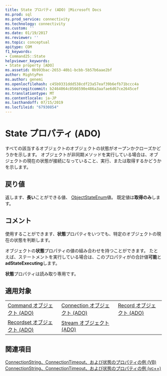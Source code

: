 ```yaml
---
title: State プロパティ (ADO) |Microsoft Docs
ms.prod: sql
ms.prod_service: connectivity
ms.technology: connectivity
ms.custom: ''
ms.date: 01/19/2017
ms.reviewer: ''
ms.topic: conceptual
apitype: COM
f1_keywords:
- Command25::State
helpviewer_keywords:
- State property [ADO]
ms.assetid: 0b993bac-2653-40b1-bcbb-5b57b6aae2bf
author: MightyPen
ms.author: genemi
ms.openlocfilehash: c45b9331ddd538cdf23a57eaf39b6efb71bccc4a
ms.sourcegitcommit: b2464064c0566590e486a3aafae6d67ce2645cef
ms.translationtype: MT
ms.contentlocale: ja-JP
ms.lasthandoff: 07/15/2019
ms.locfileid: "67930854"
---
```

# <a name="state-property-ado"></a>State プロパティ (ADO)
すべての該当するオブジェクトのオブジェクトの状態がオープンかクローズかどうかを示します。 オブジェクトが非同期メソッドを実行している場合は、オブジェクトの現在の状態が接続になっていること、実行、または取得するかどうかを示します。  
  
## <a name="return-value"></a>戻り値  
 返します、**長い**ことができる値、 [ObjectStateEnum](../../../ado/reference/ado-api/objectstateenum.md)値。 既定値は**取得のみ**します。  
  
## <a name="remarks"></a>コメント  
 使用することができます、**状態**プロパティをいつでも、特定のオブジェクトの現在の状態を判断します。  
  
 オブジェクトの**状態**プロパティの値の組み合わせを持つことができます。 たとえば、ステートメントを実行している場合は、このプロパティがの合計値**可能**と**adStateExecuting**します。  
  
 **状態**プロパティは読み取り専用です。  
  
## <a name="applies-to"></a>適用対象  
  
||||  
|-|-|-|  
|[Command オブジェクト (ADO)](../../../ado/reference/ado-api/command-object-ado.md)|[Connection オブジェクト (ADO)](../../../ado/reference/ado-api/connection-object-ado.md)|[Record オブジェクト (ADO)](../../../ado/reference/ado-api/record-object-ado.md)|  
|[Recordset オブジェクト (ADO)](../../../ado/reference/ado-api/recordset-object-ado.md)|[Stream オブジェクト (ADO)](../../../ado/reference/ado-api/stream-object-ado.md)||  
  
## <a name="see-also"></a>関連項目  
 [ConnectionString、ConnectionTimeout、および状態のプロパティの例 (VB)](../../../ado/reference/ado-api/connectionstring-connectiontimeout-and-state-properties-example-vb.md)   
 [ConnectionString、ConnectionTimeout、および状態のプロパティの例 (vc++)](../../../ado/reference/ado-api/connectionstring-connectiontimeout-and-state-properties-example-vc.md)   

